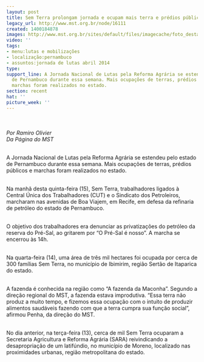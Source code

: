 ```yaml
---
layout: post
title: Sem Terra prolongam jornada e ocupam mais terra e prédios públicos em PE
legacy_url: http://www.mst.org.br/node/16111
created: 1400184878
images: http://www.mst.org.br/sites/default/files/imagecache/foto_destaque/22 de agosoto.jpg
video: ''
tags:
- menu:lutas e mobilizações
- localização:pernambuco
- assuntos:jornada de lutas abril 2014
type: 
support_line: A Jornada Nacional de Lutas pela Reforma Agrária se estendeu pelo estado
  de Pernambuco durante essa semana. Mais ocupações de terras, prédios públicos e
  marchas foram realizados no estado.
section: recent
hat: ''
picture_week: ''
---
```

<p><em><br><br>Por Ramiro Olivier<br></em><em>Da Página do MST<br><br type="_moz"></em></p><p>A Jornada Nacional de Lutas pela Reforma Agrária se estendeu pelo estado de Pernambuco durante essa semana. Mais ocupações de terras, prédios públicos e marchas foram realizados no estado.&nbsp;</p><p><br>Na manhã desta quinta-feira (15), Sem Terra, trabalhadores ligados à Central Única dos Trabalhadores (CUT) e o Sindicato dos Petroleiros, marcharam nas avenidas de Boa Viajem, em Recife, em defesa da refinaria de petróleo do estado de Pernambuco.</p><p><br>O objetivo dos trabalhadores era denunciar as privatizações do petróleo da reserva do Pré-Sal, ao gritarem por “O Pré-Sal é nosso”. A marcha se encerrou às 14h.&nbsp;</p><p><br>Na quarta-feira (14), uma área de três mil hectares foi ocupada por cerca de 300 famílias Sem Terra, no município de Ibimirim, região Sertão de Itaparica do estado.&nbsp;</p><p><br>A fazenda é conhecida na região como “A fazenda da Maconha”. Segundo a direção regional do MST, a fazenda estava improdutiva. “Essa terra não produz a muito tempo, e fizemos essa ocupação com o intuito de produzir alimentos saudáveis fazendo com que a terra cumpra sua função social”, afirmou Penha, da direção do MST.</p><p><br>No dia anterior, na terça-feira (13), cerca de mil Sem Terra ocuparam a Secretaria Agricultura e Reforma Agrária (SARA) reivindicando a desapropriação de um latifúndio, no município de Moreno, localizado nas proximidades urbanas, região metropolitana do estado.</p><p>&nbsp;</p><p>&nbsp;</p>
